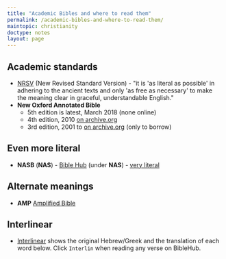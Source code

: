 ```yaml
---
title: "Academic Bibles and where to read them"
permalink: /academic-bibles-and-where-to-read-them/
maintopic: christianity
doctype: notes
layout: page
---
```


## Academic standards

* [NRSV](https://www.biblestudytools.com/nrs/) (New Revised Standard Version) - "it is 'as literal as possible' in adhering to the ancient texts and only 'as free as necessary' to make the meaning clear in graceful, understandable English."
* **New Oxford Annotated Bible**
    * 5th edition is latest, March 2018 (none online)
    * 4th edition, 2010 [on archive.org](https://archive.org/details/the-new-oxford-annotated-bible-with-apocrypha-new-revised-standard-version-2018/mode/2up)
    * 3rd edition, 2001 to [on archive.org](https://archive.org/details/newoxfordannotat00mich/mode/2up) (only to borrow)

## Even more literal

* **NASB** (**NAS**) - [Bible Hub](https://biblehub.com/nasb_/genesis/1.htm)
  (under **NAS**) - [very literal](https://www.biblestudytools.com/nas/)

## Alternate meanings

* **AMP** [Amplified Bible](https://www.biblegateway.com/versions/amplified-bible-amp/)

## Interlinear

* [Interlinear](https://biblehub.com/interlinear/) shows the original
  Hebrew/Greek and the translation of each word below.  Click `Interlin` when
  reading any verse on BibleHub.


